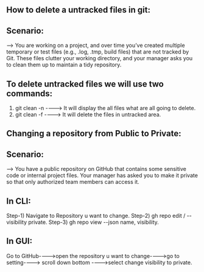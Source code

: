 How to delete a untracked files in git:
---------------------------------------
Scenario:
---------
--> You are working on a project, and over time you’ve created multiple temporary or test files (e.g., .log, .tmp, build files) that are not tracked by Git. These files clutter your working directory, and your manager asks you to clean them up to maintain a tidy repository.


To delete untracked files we will use two commands:
------------------------------------------------------

1) git clean -n ----> It will display the all files what are all  going to delete.
2) git clean -f ----> It will delete the files in untracked area.





Changing a repository from Public to Private:
---------------------------------------------
Scenario:
---------

--> You have a public repository on GitHub that contains some sensitive code or internal project files. Your manager has asked you to make it private so that only authorized team members can access it.

In CLI:
-------
Step-1) Navigate to Repository u want to change.
Step-2) gh repo edit <owner>/<repo> --visibility private.
Step-3) gh repo view --json name, visibility.


In GUI:
------

Go to GitHub---->open the repository u want to change---->go to setting----> scroll down bottom ---->select change visibility to private.
